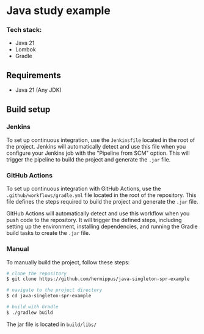 # Java study example
### Tech stack:
* Java 21
* Lombok
* Gradle

## Requirements
* Java 21 (Any JDK)

## Build setup
### Jenkins
To set up continuous integration, use the `Jenkinsfile` located in the root of the project. Jenkins will automatically detect and use this file when you configure your Jenkins job with the "Pipeline from SCM" option. This will trigger the pipeline to build the project and generate the `.jar` file.
### GitHub Actions
To set up continuous integration with GitHub Actions, use the `.github/workflows/gradle.yml` file located in the root of the repository. This file defines the steps required to build the project and generate the `.jar` file.

GitHub Actions will automatically detect and use this workflow when you push code to the repository. It will trigger the defined steps, including setting up the environment, installing dependencies, and running the Gradle build tasks to create the `.jar` file.
### Manual
To manually build the project, follow these steps:
```bash
# clone the repository
$ git clone https://github.com/hermippus/java-singleton-spr-example

# navigate to the project directory
$ cd java-singleton-spr-example

# build with Gradle
$ ./gradlew build
```

The jar file is located in `build/libs/`
